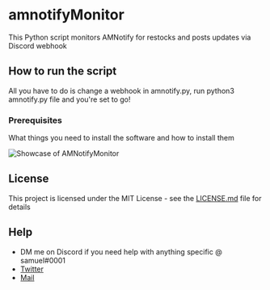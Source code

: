 # amnotifyMonitor

This Python script monitors AMNotify for restocks and posts updates via Discord webhook

## How to run the script

All you have to do is change a webhook in amnotify.py, run python3 amnotify.py file and you're set to go!
### Prerequisites

What things you need to install the software and how to install them

![Showcase of AMNotifyMonitor](https://i.imgur.com/wQtMl1d.png)

## License

This project is licensed under the MIT License - see the [LICENSE.md](LICENSE.md) file for details

## Help

* DM me on Discord if you need help with anything specific @ samueI#0001
* [Twitter](https://twitter.com/samoinsecure)
* [Mail](mailto:amnotifymonitor@samuelmikula.com)
